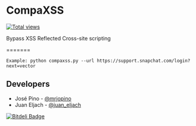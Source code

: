 # CompaXSS
[![Total views](https://sourcegraph.com/api/repos/github.com/mrjopino/compaXSS/counters/views.png)](https://sourcegraph.com/github.com/mrjopino/compaXSS)

Bypass XSS Reflected Cross-site scripting

=======

```
Example: python compaxss.py --url https://support.snapchat.com/login?next=vector
```

## Developers

* José Pino - [@mrjopino](https://twitter.com/mrjopino)
* Juan Eljach - [@juan_eljach](https://twitter.com/juan_eljach)



[![Bitdeli Badge](https://d2weczhvl823v0.cloudfront.net/Fraph/compaxss/trend.png)](https://bitdeli.com/free "Bitdeli Badge")


